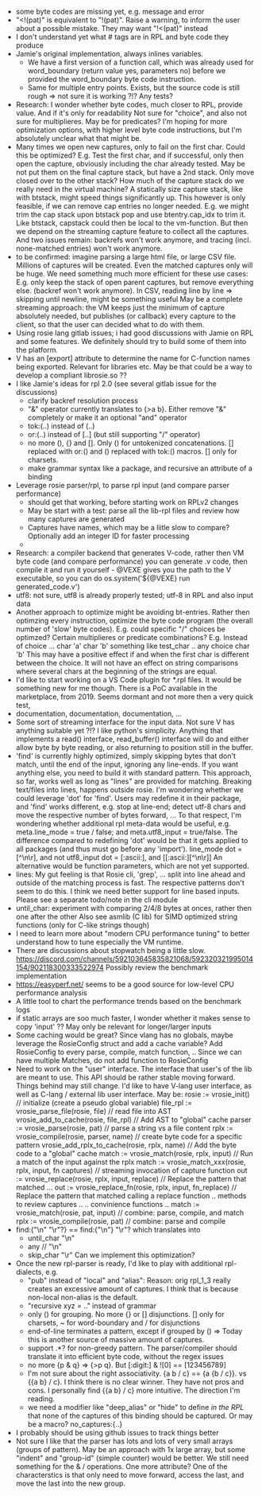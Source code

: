 
- some byte codes are missing yet, e.g. message and error
- "<!(pat)" is equivalent to "!(pat)".  Raise a warning, to inform the user about a possible mistake. They may want
    "!<(pat)" instead
- I don't understand yet what # tags are in RPL and byte code they produce
- Jamie's original implementation, always inlines variables.
    - We have a first version of a function call, which was already used for word_boundary (return value yes, parameters no)
      before we provided the word_boundary byte code instruction.
    - Same for multiple entry points. Exists, but the source code is still rough => not sure it is working ?!? Any tests?
- Research: I wonder whether byte codes, much closer to RPL, provide value. And if it's only for readability
      Not sure for "choice", and also not sure for multiplieres.
      May be for predicates?
      I'm hoping for more optimization options, with higher level byte code instructions, but
      I'm absolutely unclear what that might be.
- Many times we open new captures, only to fail on the first char. Could this be optimized?
    E.g. Test the first char, and if successful, only then open the capture, obviously including
    the char already tested.
    May be not put them on the final capture stack, but have a 2nd stack. Only move closed over to the other
    stack?
	How much of the capture stack do we really need in the virtual machine? A statically size capture stack,
	like with btstack, might speed things significantly up. This however is only feasible, if we can
	remove cap entries no longer needed. E.g. we might trim the cap stack upon btstack pop and use btentry.cap_idx
	to trim it. Like btstack, capstack could then be local to the vm-function. But then we depend on the
	streaming capture feature to collect all the captures. And two issues remain: backrefs won't work anymore,
	and tracing (incl. none-matched entries) won't work anymore.
- to be confirmed: imagine parsing a large html file, or large CSV file. Millions of captures will be created.
    Even the matched captures only will be huge. We need something much more efficient for these use cases:
    E.g. only keep the stack of open parent captures, but remove everything else. (backref won't work anymore).
    In CSV, reading line by line => skipping until newline, might be something useful
    May be a complete streaming approach: the VM keeps just the minimum of capture absolutely needed,
    but publishes (or callback) every capture to the client, so that the user can decided what to do with them.
- Using rosie lang gitlab issues; i had good discussions with Jamie on RPL and some features. We definitely should
    try to build some of them into the platform.
- V has an [export] attribute to determine the name for C-function names being exported. Relevant for libraries etc.
    May be that could be a way to develop a compliant librosie.so ??
- I like Jamie's ideas for rpl 2.0 (see several gitlab issue for the discussions)
    - clarify backref resolution process
    - "&" operator currently translates to {>a b}. Either remove "&" completely or make it an optional "and" operator
    - tok:(..) instead of (..)
    - or:(..) instead of [..] (but still supporting "/" operator)
    - no more (), {} and []. Only () for untokenized concatenations. [] replaced with or:() and () replaced
      with tok:() macros. [] only for charsets.
    - make grammar syntax like a package, and recursive an attribute of a binding
- Leverage rosie parser/rpl, to parse rpl input (and compare parser performance)
	- should get that working, before starting work on RPLv2 changes
	- May be start with a test: parse all the lib-rpl files and review how many captures are generated
	- Captures have names, which may be a liitle slow to compare? Optionally add an integer ID for faster processing
	-
- Research: a compiler backend that generates V-code, rather then VM byte code (and compare performance)
    you can generate .v code, then compile it and run it yourself -
    @VEXE gives you the path to the V executable, so you can do
    os.system('${@VEXE} run generated_code.v')
- utf8: not sure, utf8 is already properly tested; utf-8 in RPL and also input data
- Another approach to optimize might be avoiding bt-entries. Rather then optimzing every instruction, optimize the
  byte code program (the overall number of 'slow' byte codes). E.g. could specific "/" choices be optimzed?
  Certain multiplieres or predicate combinations?
    E.g.
    Instead of
        choice ...
        char 'a'
        char 'b'
    something like
        test_char ..
        any
        choice
        char 'b'
    This may have a positive effect if and when the first char is different between the choice. It will not have an
    effect on string comparisons where several chars at the beginning of the strings are equal.
- I'd like to start working on a VS Code plugin for *.rpl files. It would be something new for me though.
    There is a PoC available in the marketplace, from 2019. Seems dormant and not more then a very quick test,
- documentation, documentation, documentation, ...
- Some sort of streaming interface for the input data. Not sure V has anything suitable yet ?!?
   I like python's simplicity. Anything that implements a read() interface, read_buffer() interface will do
   and either allow byte by byte reading, or also returning to position still in the buffer.
- 'find' is currently highly optimized, simply skipping bytes that don't match, until the end of the
  input, ignoring any line-ends. If you want anything else, you need to build it with standard
  pattern. This approach, so far, works well as long as "lines" are provided for matching. Breaking
  text/files into lines, happens outside rosie. I'm wondering whether we could leverage 'dot'
  for 'find'. Users may redefine it in their package, and 'find' works different, e.g. stop at
  line-end; detect utf-8 chars and move the respective number of bytes forward, ...
  To that respect, I'm wondering whether additional rpl meta-data would be useful, e.g.
  meta.line_mode = true / false; and meta.utf8_input = true/false. The difference compared
  to redefining 'dot' would be that it gets applied to all packages (and thus must go before
  any 'import'). line_mode dot = [^\n\r], and not utf8_input dot = [:ascii:], and [[:ascii:][^\n\r]]
  An alternative would be function parameters, which are not yet supported.
- lines: My gut feeling is that Rosie cli, 'grep', ... split into line ahead and outside of the matching
  process is fast. The respective patterns don't seem to do this. I think we need better support for
  line based inputs. Please see a separate todo/note in the cli module
- until_char: experiment with comparing 2/4/8 bytes at onces, rather then one after the other
  Also see asmlib (C lib) for SIMD optimized string functions (only for C-like strings though)
- I need to learn more about "modern CPU performance tuning" to better understand how to tune
  especially the VM runtime.
- There are discussions about stopwatch being a little slow.
  https://discord.com/channels/592103645835821068/592320321995014154/902118300333522974
  Possibly review the benchmark implementation
- https://easyperf.net/ seems to be a good source for low-level CPU performance analysis
- A little tool to chart the performance trends based on the benchmark logs
- if static arrays are soo much faster, I wonder whether it makes sense to copy 'input' ??
	May only be relevant for longer/larger inputs
- Some caching would be great?
  Since vlang has no globals, maybe leverage the RosieConfig struct and add a
  cache variable? Add RosieConfig to every parse, compile, match function, ..
  Since we can have multiple Matches, do not add function to RosieConfig
- Need to work on the "user" interface. The interface that user's of the lib are meant to use.
  This API should be rather stable moving forward. Things behind may still change.
  I'd like to have V-lang user interface, as well as C-lang / external lib user interface.
  May be:
  	rosie := vrosie_init()							// initialize (create a pseudo global variable)
  	file_rpl := vrosie_parse_file(rosie, file)		// read file into AST
  	vrosie_add_to_cache(rosie, file_rpl)			// Add AST to "global" cache
  	parser := vrosie_parse(rosie, pat)				// parse a string vs a file content
  	rplx := vrosie_compile(rosie, parser, name)		// create byte code for a specific pattern
	vrosie_add_rplx_to_cache(rosie, rplx, name)		// Add the byte code to a "global" cache
  	match := vrosie_match(rosie, rplx, input)		// Run a match of the input against the rplx
  	match := vrosie_match_xxx(rosie, rplx, input, fn captures)	// streaming invocation of capture function
  	out := vrosie_replace(rosie, rplx, input, replace)			// Replace the pattern that matched ...
  	out := vrosie_replace_fn(rosie, rplx, input, fn_replace)	// Replace the pattern that matched calling a replace function
	.. methods to review captures ..
	.. convinience functions ..
	match := vrosie_match(rosie, pat, input)		// combine: parse, compile, and match
	rplx := vrosie_compile(rosie, pat)				// combine: parse and compile
- find:{"\n" "\r"?} == find:{"\n"} "\r"? which translates into
	- until_char "\n"
	- any  // "\n"
	- skip_char "\r"
	Can we implement this optimization?
- Once the new rpl-parser is ready, I'd like to play with additional rpl-dialects, e.g.
	- "pub" instead of "local" and "alias": Reason: orig rpl_1_3 really creates an excessive amount of captures.
	    I think that is because non-local non-alias is the default.
	- "recursive xyz = .." instead of grammar
	- only () for grouping. No more {} or [] disjunctions. [] only for charsets, ~ for word-boundary and / for disjunctions
	- end-of-line terminates a pattern, except if grouped by () => Today this is another source of massive amount of captures.
	- support .*? for non-greedy pattern. The parser/compiler should translate it into efficient byte code, without the regex issues
	- no more {p & q} => {>p q}. But [:digit:] & ![0] == [123456789]
	- I'm not sure about the right associativity. {a b / c} == {a {b / c}}. vs {{a b} / c}. I think there is no clear winner.
	  They have not pros and cons. I personally find {{a b} / c} more intuitive. The direction I'm reading.
	- we need a modifier like "deep_alias" or "hide" to define *in the RPL* that none of the captures of this binding
	  should be captured. Or may be a macro? no_captures:{..}
- I probably should be using github issues to track things better
- Not sure I like that the parser has lots and lots of very small arrays (groups of pattern).
  May be an approach with 1x large array, but some "indent" and "group-id" (simple counter) would be better.
  We still need something for the & / operations. One more attribute?
  One of the characterstics is that only need to move forward, access the last, and move the last
  into the new group.